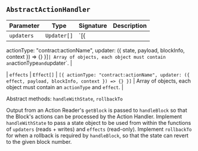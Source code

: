 ## `AbstractActionHandler`

| Parameter  | Type        | Signature | Description |
|------------|-------------|-----------|-------------|
| `updaters` | `Updater[]` | `[{ 
  actionType: "contract:actionName",
  updater: ({ state, payload, blockInfo, context }) => {} }]` | Array of objects, each object must contain an `actionType` and `updater`. |

| `effects`  | `Effect[]`  | `[{
  actionType: "contract:actionName",
  updater: ({ effect, payload, blockInfo, context }) => {} }]` | Array of objects, each object must contain an `actionType` and `effect`. |

Abstract methods: `handleWithState`, `rollbackTo`

Output from an Action Reader's `getBlock` is passed to `handleBlock` so that the Block's actions can be processed by the Action Handler. Implement `handleWithState` to pass a state object to be used from within the functions of `updaters` (reads + writes) and `effects` (read-only). Implement `rollbackTo` for when a rollback is required by `handleBlock`, so that the state can revert to the given block number.
